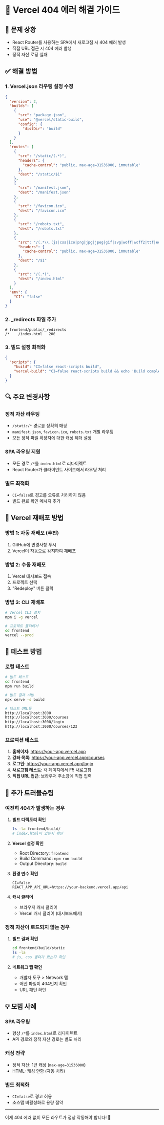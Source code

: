 # 🔧 Vercel 404 에러 해결 가이드

## 🐛 문제 상황
- React Router를 사용하는 SPA에서 새로고침 시 404 에러 발생
- 직접 URL 접근 시 404 에러 발생
- 정적 자산 로딩 실패

## ✅ 해결 방법

### 1. Vercel.json 라우팅 설정 수정

```json
{
  "version": 2,
  "builds": [
    {
      "src": "package.json",
      "use": "@vercel/static-build",
      "config": {
        "distDir": "build"
      }
    }
  ],
  "routes": [
    {
      "src": "/static/(.*)",
      "headers": {
        "cache-control": "public, max-age=31536000, immutable"
      },
      "dest": "/static/$1"
    },
    {
      "src": "/manifest.json",
      "dest": "/manifest.json"
    },
    {
      "src": "/favicon.ico", 
      "dest": "/favicon.ico"
    },
    {
      "src": "/robots.txt",
      "dest": "/robots.txt"
    },
    {
      "src": "/(.*\\.(js|css|ico|png|jpg|jpeg|gif|svg|woff|woff2|ttf|eot))",
      "headers": {
        "cache-control": "public, max-age=31536000, immutable"
      },
      "dest": "/$1"
    },
    {
      "src": "/(.*)",
      "dest": "/index.html"
    }
  ],
  "env": {
    "CI": "false"
  }
}
```

### 2. _redirects 파일 추가

```
# frontend/public/_redirects
/*    /index.html   200
```

### 3. 빌드 설정 최적화

```json
{
  "scripts": {
    "build": "CI=false react-scripts build",
    "vercel-build": "CI=false react-scripts build && echo 'Build completed successfully'"
  }
}
```

## 🔍 주요 변경사항

### 정적 자산 라우팅
- `/static/*` 경로를 정확히 매핑
- `manifest.json`, `favicon.ico`, `robots.txt` 개별 라우팅
- 모든 정적 파일 확장자에 대한 캐싱 헤더 설정

### SPA 라우팅 지원
- 모든 경로 `/*`를 `index.html`로 리다이렉트
- React Router가 클라이언트 사이드에서 라우팅 처리

### 빌드 최적화
- `CI=false`로 경고를 오류로 처리하지 않음
- 빌드 완료 확인 메시지 추가

## 🚀 Vercel 재배포 방법

### 방법 1: 자동 재배포 (추천)
1. GitHub에 변경사항 푸시
2. Vercel이 자동으로 감지하여 재배포

### 방법 2: 수동 재배포
1. Vercel 대시보드 접속
2. 프로젝트 선택
3. "Redeploy" 버튼 클릭

### 방법 3: CLI 재배포
```bash
# Vercel CLI 설치
npm i -g vercel

# 프로젝트 폴더에서
cd frontend
vercel --prod
```

## 🧪 테스트 방법

### 로컬 테스트
```bash
# 빌드 테스트
cd frontend
npm run build

# 빌드 결과 서빙
npx serve -s build

# 테스트 URL들
http://localhost:3000
http://localhost:3000/courses
http://localhost:3000/login
http://localhost:3000/courses/123
```

### 프로덕션 테스트
1. **홈페이지**: https://your-app.vercel.app
2. **강좌 목록**: https://your-app.vercel.app/courses
3. **로그인**: https://your-app.vercel.app/login
4. **새로고침 테스트**: 각 페이지에서 F5 새로고침
5. **직접 URL 접근**: 브라우저 주소창에 직접 입력

## 🔧 추가 트러블슈팅

### 여전히 404가 발생하는 경우

1. **빌드 디렉토리 확인**
   ```bash
   ls -la frontend/build/
   # index.html이 있는지 확인
   ```

2. **Vercel 설정 확인**
   - Root Directory: `frontend`
   - Build Command: `npm run build`
   - Output Directory: `build`

3. **환경 변수 확인**
   ```
   CI=false
   REACT_APP_API_URL=https://your-backend.vercel.app/api
   ```

4. **캐시 클리어**
   - 브라우저 캐시 클리어
   - Vercel 캐시 클리어 (대시보드에서)

### 정적 자산이 로드되지 않는 경우

1. **빌드 결과 확인**
   ```bash
   cd frontend/build/static
   ls -la
   # js, css 폴더가 있는지 확인
   ```

2. **네트워크 탭 확인**
   - 개발자 도구 > Network 탭
   - 어떤 파일이 404인지 확인
   - URL 패턴 확인

## 💡 모범 사례

### SPA 라우팅
- 항상 `/*`를 `index.html`로 리다이렉트
- API 경로와 정적 자산 경로는 별도 처리

### 캐싱 전략
- 정적 자산: 1년 캐싱 (`max-age=31536000`)
- HTML: 캐싱 안함 (자동 처리)

### 빌드 최적화
- `CI=false`로 경고 허용
- 소스맵 비활성화로 용량 절약

---

이제 404 에러 없이 모든 라우트가 정상 작동해야 합니다! 🎉